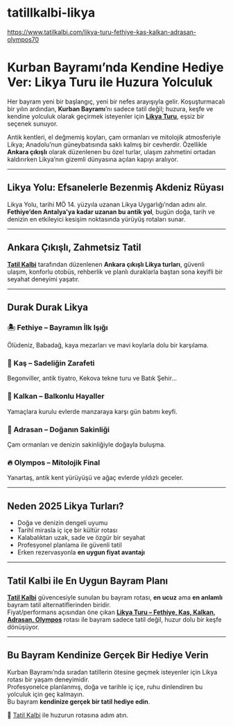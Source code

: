 # tatillkalbi-likya
https://www.tatilkalbi.com/likya-turu-fethiye-kas-kalkan-adrasan-olympos70

# Kurban Bayramı’nda Kendine Hediye Ver: Likya Turu ile Huzura Yolculuk

Her bayram yeni bir başlangıç, yeni bir nefes arayışıyla gelir. Koşuşturmacalı bir yılın ardından, **Kurban Bayramı**’nı sadece tatil değil; huzura, keşfe ve kendine yolculuk olarak geçirmek isteyenler için [**Likya Turu**](https://www.tatilkalbi.com/likya-turu-fethiye-kas-kalkan-adrasan-olympos70), eşsiz bir seçenek sunuyor.

Antik kentleri, el değmemiş koyları, çam ormanları ve mitolojik atmosferiyle Likya; Anadolu’nun güneybatısında saklı kalmış bir cevherdir. Özellikle **Ankara çıkışlı** olarak düzenlenen bu özel turlar, ulaşım zahmetini ortadan kaldırırken Likya’nın gizemli dünyasına açılan kapıyı aralıyor.

---

## Likya Yolu: Efsanelerle Bezenmiş Akdeniz Rüyası

Likya Yolu, tarihi MÖ 14. yüzyıla uzanan Likya Uygarlığı’ndan adını alır. **Fethiye’den Antalya'ya kadar uzanan bu antik yol**, bugün doğa, tarih ve denizin en etkileyici kesişim noktasında yürüyüş rotaları sunar.

---

## Ankara Çıkışlı, Zahmetsiz Tatil

[**Tatil Kalbi**](https://www.tatilkalbi.com/) tarafından düzenlenen **Ankara çıkışlı Likya turları**, güvenli ulaşım, konforlu otobüs, rehberlik ve planlı duraklarla baştan sona keyifli bir seyahat deneyimi yaşatır.

---

## Durak Durak Likya

### 🏝️ Fethiye – Bayramın İlk Işığı  
Ölüdeniz, Babadağ, kaya mezarları ve mavi koylarla dolu bir karşılama.

### 🌺 Kaş – Sadeliğin Zarafeti  
Begonviller, antik tiyatro, Kekova tekne turu ve Batık Şehir…

### 🌄 Kalkan – Balkonlu Hayaller  
Yamaçlara kurulu evlerde manzaraya karşı gün batımı keyfi.

### 🌲 Adrasan – Doğanın Sakinliği  
Çam ormanları ve denizin sakinliğiyle doğayla buluşma.

### 🔥 Olympos – Mitolojik Final  
Yanartaş, antik kent yürüyüşü ve ağaç evlerde yıldızlı geceler.

---

## Neden 2025 Likya Turları?

- Doğa ve denizin dengeli uyumu  
- Tarihî mirasla iç içe bir kültür rotası  
- Kalabalıktan uzak, sade ve özgür bir seyahat  
- Profesyonel planlama ile güvenli tatil  
- Erken rezervasyonla **en uygun fiyat avantajı**

---

## Tatil Kalbi ile En Uygun Bayram Planı

[**Tatil Kalbi**](https://www.tatilkalbi.com/) güvencesiyle sunulan bu bayram rotası, **en ucuz** ama **en anlamlı** bayram tatil alternatiflerinden biridir.  
Fiyat/performans açısından öne çıkan **[Likya Turu – Fethiye, Kaş, Kalkan, Adrasan, Olympos](https://www.tatilkalbi.com/likya-turu-fethiye-kas-kalkan-adrasan-olympos70)** rotası ile bayram sadece tatil değil, huzur dolu bir keşfe dönüşüyor.

---

## Bu Bayram Kendinize Gerçek Bir Hediye Verin

Kurban Bayramı’nda sıradan tatillerin ötesine geçmek isteyenler için Likya rotası bir yaşam deneyimidir.  
Profesyonelce planlanmış, doğa ve tarihle iç içe, ruhu dinlendiren bu yolculuk için geç kalmayın.  
Bu bayram **kendinize gerçek bir tatil hediye edin**.

📍 [Tatil Kalbi](https://www.tatilkalbi.com/) ile huzurun rotasına adım atın.
